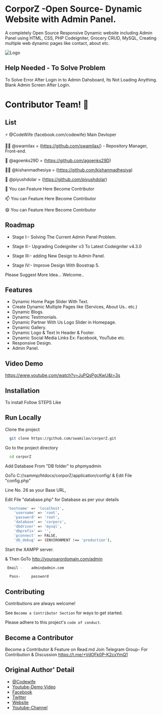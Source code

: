 
# CorporZ -Open Source- Dynamic Website with Admin Panel.
A completely Open Source Responsive Dynamic website including Admin Panel using HTML, CSS, PHP Codeigniter, Grocery CRUD, MySQL, Creating multiple web dynamic pages like contact, about etc. 


![Logo](https://github.com/swamilax/corporZ/blob/main/assets/frontend/images/logo.png)


## Help Needed - To Solve Problem

To Solve Error After Login in to Admin Dahsboard, Its Not Loading Anything.
Blank Admin Screen After Login.
# Contributor Team! 👋

## List
⚡️ @CodeWife (facebook.com/codewife) Main Devloper

👩‍💻 @swamilax = (https://github.com/swamilax/) - Repository Manager, Front-end.

🧠 @agoenks29D = (https://github.com/agoenks29D)

👯‍♀️ @kishanmadhesiya = (https://github.com/kishanmadhesiya)

🤔 @piyushdolar = (https://github.com/piyushdolar)

💬 You can Feature Here Become Contributor

📫 You can Feature Here Become Contributor

😄 You can Feature Here Become Contributor



## Roadmap
- Stage I:- Solving The Current Admin Panel Problem.

- Stage II:- Upgrading Codeigniter v3 To Latest Codeigniter v4.3.0

- Stage III:- adding New Design to Admin Panel.

- Stage IV:- Improve Design With Boostrap 5.


Please Suggest More Idea... Welcome..



## Features

- Dynamic Home Page Slider With Text.
- Create Dynamic Multiple Pages like (Services, About Us.. etc.)
- Dynamic Blogs.
- Dynamic Testimonials.
- Dynamic Partner With Us Logo Slider in Homepage.
- Dynamic Gallery.
- Dynamic Logo & Text In Header & Footer.
- Dynamic Social Media Links Ex: Facebook, YouTube etc.
- Responsive Design.
- Admin Panel.



## Video Demo

https://www.youtube.com/watch?v=JuPQsPgcKwU&t=3s


## Installation

To install Follow STEPS Like

    
## Run Locally

Clone the project

```bash
  git clone https://github.com/swamilax/corporZ.git
```

Go to the project directory

```bash
  cd corporZ
```

Add Database From "DB folder" to phpmyadmin


GoTo C://xammp/htdocs/corporZ/application/config/ 
&  Edit File "config.php" 

Line No. 26 as your Base URL, 

Edit File "database.php" for Database as per your details

```bash
 'hostname' => 'localhost',
	'username' => 'root',
	'password' => 'root',
	'database' => 'corporz',
	'dbdriver' => 'mysql',
	'dbprefix' => '',
	'pconnect' => FALSE,
	'db_debug' => (ENVIRONMENT !== 'production'),
```
Start the XAMPP server.


& Then GoTo http://yourparordomain.com/admin
```bash
 Email -    admin@admin.com

  Pass-     password
```

## Contributing

Contributions are always welcome!

See `Become a Contributor Section` for ways to get started.

Please adhere to this project's `code of conduct`.


## Become a Contributor
Become a Contributor & Feature on Read.md
Join Telegram Group- For Contribution & Discussion 
https://t.me/+VdOFk0P-K2cxYmQ1

## Original Author' Detail

- [@Codewife](https://www.github.com/Codewife)
- [Youtube-Demo Video](https://www.youtube.com/watch?v=JuPQsPgcKwU)
- [Facebook](https://facebook.com/codewife)
- [Twitter](https://twitter.com/code_wife)
- [Website](codewife.com)
- [Youtube-Channel](https://www.youtube.com/@codewife/)
